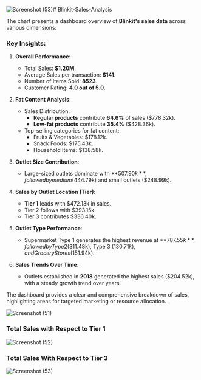 ![Screenshot (53)](https://github.com/user-attachments/assets/86b09802-757c-43e7-9f55-46599af5835b)# Blinkit-Sales-Analysis

The chart presents a dashboard overview of **Blinkit's sales data** across various dimensions:

### Key Insights:
1. **Overall Performance**:
   - Total Sales: **$1.20M**.
   - Average Sales per transaction: **$141**.
   - Number of Items Sold: **8523**.
   - Customer Rating: **4.0 out of 5.0**.

2. **Fat Content Analysis**:
   - Sales Distribution:
     - **Regular products** contribute **64.6%** of sales ($778.32k).
     - **Low-fat products** contribute **35.4%** ($428.36k).
   - Top-selling categories for fat content:
     - Fruits & Vegetables: $178.12k.
     - Snack Foods: $175.43k.
     - Household Items: $138.58k.

3. **Outlet Size Contribution**:
   - Large-sized outlets dominate with **$507.90k**, followed by medium ($444.79k) and small outlets ($248.99k).

4. **Sales by Outlet Location (Tier)**:
   - **Tier 1** leads with $472.13k in sales.
   - Tier 2 follows with $393.15k.
   - Tier 3 contributes $336.40k.

5. **Outlet Type Performance**:
   - Supermarket Type 1 generates the highest revenue at **$787.55k**, followed by Type 2 ($311.48k), Type 3 ($130.71k), and Grocery Stores ($151.94k).

6. **Sales Trends Over Time**:
   - Outlets established in **2018** generated the highest sales ($204.52k), with a steady growth trend over years.

The dashboard provides a clear and comprehensive breakdown of sales, highlighting areas for targeted marketing or resource allocation.

![Screenshot (51)](https://github.com/user-attachments/assets/c996419c-530c-4b7f-a77a-68a314de1893)

### Total Sales with Respect to Tier 1

![Screenshot (52)](https://github.com/user-attachments/assets/c303423f-cdef-4966-b544-29969f812d04)

### Total Sales With Respect to Tier 3

![Screenshot (53)](https://github.com/user-attachments/assets/20bbe46f-7c14-4f9d-bca1-e5f6cf7cf814)


